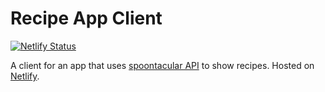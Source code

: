 # Recipe App Client

[![Netlify Status](https://api.netlify.com/api/v1/badges/0e5587d0-00e3-4d6e-a8fc-4fa8ee90a25a/deploy-status)](https://app.netlify.com/sites/nanjos-recipe-app/deploys)

A client for an app that uses [spoontacular API](https://spoonacular.com/food-api) to show recipes.
Hosted on [Netlify](https://app.netlify.com/).
